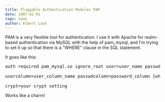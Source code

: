 ```yaml
---
title: Pluggable Authentication Modules PAM 
date: 2007-02-01
tags: none
author: Albert Lash
---
```

PAM is a very flexible tool for authentication. I use it with Apache for realm-based authentication via MySQL with the help of pam_mysql, and I'm trying to set it up so that there is a "WHERE" clause in the SQL statement.

It goes like this:

<pre>auth required pam_mysql.so ignore_root user=user_name passwd=pass_key db=db_name table=table_name \

usercolumn=user_column_name passwdcolumn=password_column [where=another_column_name='value'] \

crypt=your_crypt_setting</pre>

Works like a charm!

